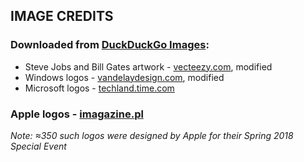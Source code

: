 ## IMAGE CREDITS

### Downloaded from [DuckDuckGo Images](duckduckgo.com):
- Steve Jobs and Bill Gates artwork - [vecteezy.com](www.vecteezy.com), modified
- Windows logos - [vandelaydesign.com](www.vandelaydesign.com), modified
- Microsoft logos - [techland.time.com](techland.time.com)
 
### Apple logos - [imagazine.pl](imagazine.pl)
_Note: ≈350 such logos were designed by Apple for their Spring 2018 Special Event_
